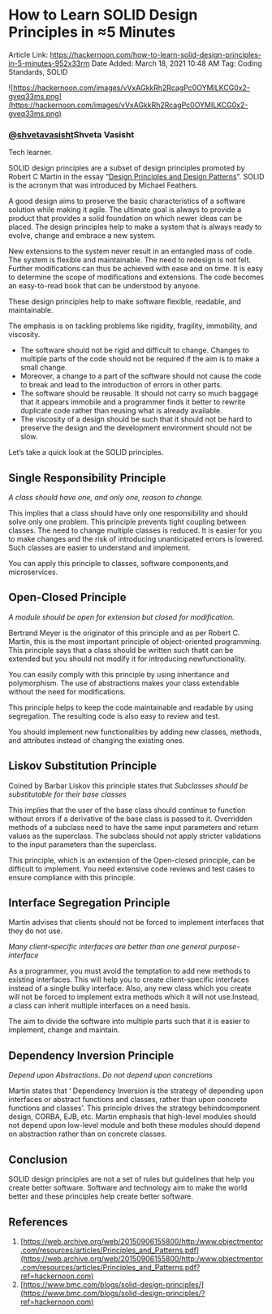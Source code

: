 # How to Learn SOLID Design Principles in ≈5 Minutes

Article Link: https://hackernoon.com/how-to-learn-solid-design-principles-in-5-minutes-952x33rm
Date Added: March 18, 2021 10:48 AM
Tag: Coding Standards, SOLID

![https://hackernoon.com/images/vVxAGkkRh2RcagPc0OYMILKCG0x2-gveq33ms.png](https://hackernoon.com/images/vVxAGkkRh2RcagPc0OYMILKCG0x2-gveq33ms.png)

### [@shvetavasisht](https://hackernoon.com/u/shvetavasisht)Shveta Vasisht

Tech learner.

SOLID design principles are a subset of design principles promoted by Robert C Martin in the essay “[Design Principles and Design Patterns](https://web.archive.org/web/20150906155800/http:/www.objectmentor.com/resources/articles/Principles_and_Patterns.pdf?ref=hackernoon.com)”. SOLID is the acronym that was introduced by Michael Feathers.

A good design aims to preserve the basic characteristics of a software solution while making it agile. The ultimate goal is always to provide a product that provides a solid foundation on which newer ideas can be placed. The design principles help to make a system that is always ready to evolve, change and embrace a new system.

New extensions to the system never result in an entangled mass of code. The system is flexible and maintainable. The need to redesign is not felt. Further modifications can thus be achieved with ease and on time. It is easy to determine the scope of modifications and extensions. The code becomes an easy-to-read book that can be understood by anyone.

These design principles help to make software flexible, readable, and maintainable.

The emphasis is on tackling problems like rigidity, fragility, immobility, and viscosity.

- The software should not be rigid and difficult to change. Changes to multiple parts of the code should not be required if the aim is to make a small change.
- Moreover, a change to a part of the software should not cause the code to break and lead to the introduction of errors in other parts.
- The software should be reusable. It should not carry so much baggage that it appears immobile and a programmer finds it better to rewrite duplicate code rather than reusing what is already available.
- The viscosity of a design should be such that it should not be hard to preserve the design and the development environment should not be slow.

Let’s take a quick look at the SOLID principles.

## **Single Responsibility Principle**

*A class should have one, and only one, reason to change.*

This implies that a class should have only one responsibility and should solve only one problem. This principle prevents tight coupling between classes. The need to change multiple classes is reduced. It is easier for you to make changes and the risk of introducing unanticipated errors is lowered. Such classes are easier to understand and implement.

You can apply this principle to classes, software components,and microservices.

## **Open-Closed Principle**

*A module should be open for extension but closed for modification.*

Bertrand Meyer is the originator of this principle and as per Robert C. Martin, this is the most important principle of object-oriented programming. This principle says that a class should be written such thatit can be extended but you should not modify it for introducing newfunctionality.

You can easily comply with this principle by using inheritance and polymorphism. The use of abstractions makes your class extendable without the need for modifications.

This principle helps to keep the code maintainable and readable by using segregation. The resulting code is also easy to review and test.

You should implement new functionalities by adding new classes, methods, and attributes instead of changing the existing ones.

## **Liskov Substitution Principle**

Coined by Barbar Liskov this principle states that *Subclasses should be substitutable for their base classes*

This implies that the user of the base class should continue to function without errors if a derivative of the base class is passed to it. Overridden methods of a subclass need to have the same input parameters and return values as the superclass. The subclass should not apply stricter validations to the input parameters than the superclass.

This principle, which is an extension of the Open-closed principle, can be difficult to implement. You need extensive code reviews and test cases to ensure compliance with this principle.

## **Interface Segregation Principle**

Martin advises that clients should not be forced to implement interfaces that they do not use.

*Many client-specific interfaces are better than one general purpose-interface*

As a programmer, you must avoid the temptation to add new methods to existing interfaces. This will help you to create client-specific interfaces instead of a single bulky interface. Also, any new class which you create will not be forced to implement extra methods which it will not use.Instead, a class can inherit multiple interfaces on a need basis.

The aim to divide the software into multiple parts such that it is easier to implement, change and maintain.

## **Dependency Inversion Principle**

*Depend upon Abstractions. Do not depend upon concretions*

Martin states that ‘ Dependency Inversion is the strategy of depending upon interfaces or abstract functions and classes, rather than upon concrete functions and classes’. This principle drives the strategy behindcomponent design, CORBA, EJB, etc. Martin emphasis that high-level modules should not depend upon low-level module and both these modules should depend on abstraction rather than on concrete classes.

## **Conclusion**

SOLID design principles are not a set of rules but guidelines that help you create better software. Software and technology aim to make the world better and these principles help create better software.

## References

1. [https://web.archive.org/web/20150906155800/http:/www.objectmentor.com/resources/articles/Principles_and_Patterns.pdf](https://web.archive.org/web/20150906155800/http:/www.objectmentor.com/resources/articles/Principles_and_Patterns.pdf?ref=hackernoon.com)
2. [https://www.bmc.com/blogs/solid-design-principles/](https://www.bmc.com/blogs/solid-design-principles/?ref=hackernoon.com)